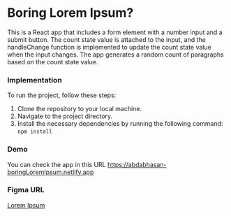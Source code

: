# Boring Lorem Ipsum?

This is a React app that includes a form element with a number input and a submit button. The count state value is attached to the input, and the handleChange function is implemented to update the count state value when the input changes. The app generates a random count of paragraphs based on the count state value.

### Implementation

To run the project, follow these steps:

1. Clone the repository to your local machine.
1. Navigate to the project directory.
1. Install the necessary dependencies by running the following command: `npm install`

### Demo

You can check the app in this URL https://abdabhasan-boringLoremIpsum.netlify.app

### Figma URL

[Lorem Ipsum](https://www.figma.com/file/JRDDc3aN6uiBS3yvjbkk0s/Lorem-ipsum?node-id=0%3A1&t=cLtQmBowNmb4V0jP-1)
